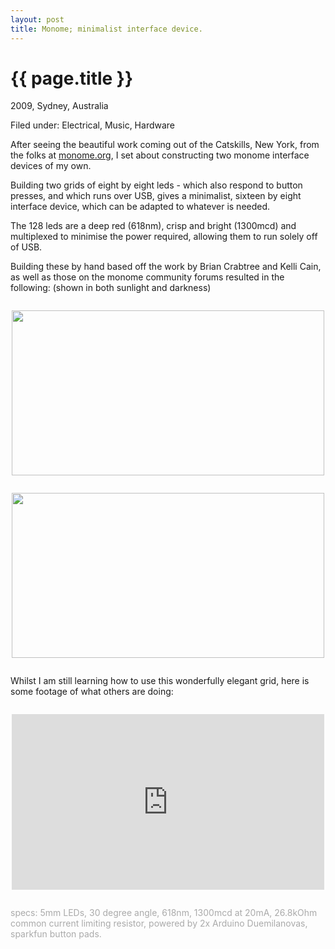 ```yaml
---
layout: post
title: Monome; minimalist interface device.
---
```


{{ page.title }}
================

<p class="meta">2009, Sydney, Australia</p>
<p class="meta">Filed under: Electrical, Music, Hardware</p>

After seeing the beautiful work coming out of the Catskills, New York, from the folks at [monome.org](http://monome.org), I set about constructing two monome interface devices of my own.

Building two grids of eight by eight leds - which also respond to button presses, and which runs over USB, gives a minimalist, sixteen by eight interface device, which can be adapted to whatever is needed.

The 128 leds are a deep red (618nm), crisp and bright (1300mcd) and multiplexed to minimise the power required, allowing them to run solely off of USB.

Building these by hand based off the work by Brian Crabtree and Kelli Cain, as well as those on the monome community forums resulted in the following: (shown in both sunlight and darkness)

<a href="https://s3.amazonaws.com/github_image_storage/monome.jpg">
<img style="margin: 2em auto; display:block;" src="https://s3.amazonaws.com/github_image_storage/monome.jpg" width="500" height="264" alt="" />
</a>

<a href="https://s3.amazonaws.com/github_image_storage/monome_2.jpg">
<img style="margin: 2em auto; display:block;" src="https://s3.amazonaws.com/github_image_storage/monome_2.jpg" width="500" height="264" alt="" />
</a>

Whilst I am still learning how to use this wonderfully elegant grid, here is some footage of what others are doing:

<iframe src="http://player.vimeo.com/video/31212506?byline=0&amp;portrait=0&amp;color=59a5d1" style="margin:2em auto; display:block;" width="500" height="281" frameborder="0" webkitAllowFullScreen mozallowfullscreen allowFullScreen></iframe>

<div style="color: #AAA;">
specs: 5mm LEDs, 30 degree angle, 618nm, 1300mcd at 20mA, 26.8kOhm common current limiting resistor, powered by 2x Arduino Duemilanovas, sparkfun button pads.
</div>


